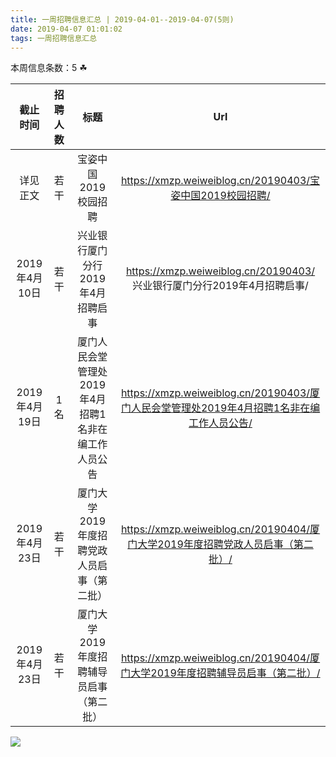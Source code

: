 ```yaml
---
title: 一周招聘信息汇总 | 2019-04-01--2019-04-07(5则)
date: 2019-04-07 01:01:02
tags: 一周招聘信息汇总
---
```

本周信息条数：5   ☘ 
<!-- more -->

| 截止时间 | 招聘人数 | 标题 | Url |
| :-: | :-: | :-: | :-: |
| 详见正文 | 若干 | 宝姿中国2019校园招聘|https://xmzp.weiweiblog.cn/20190403/宝姿中国2019校园招聘/ |
| 2019年4月10日 | 若干 |  兴业银行厦门分行2019年4月招聘启事|https://xmzp.weiweiblog.cn/20190403/ 兴业银行厦门分行2019年4月招聘启事/ |
| 2019年4月19日 | 1名 | 厦门人民会堂管理处2019年4月招聘1名非在编工作人员公告|https://xmzp.weiweiblog.cn/20190403/厦门人民会堂管理处2019年4月招聘1名非在编工作人员公告/ |
| 2019年4月23日 | 若干 | 厦门大学2019年度招聘党政人员启事（第二批）|https://xmzp.weiweiblog.cn/20190404/厦门大学2019年度招聘党政人员启事（第二批）/ |
| 2019年4月23日 | 若干 | 厦门大学2019年度招聘辅导员启事（第二批）|https://xmzp.weiweiblog.cn/20190404/厦门大学2019年度招聘辅导员启事（第二批）/ |
![](https://cdn.weiweiblog.cn/20181015134814.png)